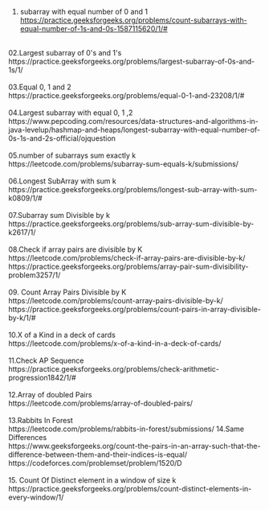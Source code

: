 01. subarray with equal number of 0 and 1	</br>
    https://practice.geeksforgeeks.org/problems/count-subarrays-with-equal-number-of-1s-and-0s-1587115620/1/#</br>
</br>
02.Largest subarray of 0's and 1's </br>
    https://practice.geeksforgeeks.org/problems/largest-subarray-of-0s-and-1s/1/</br>
</br>
03.Equal 0, 1 and 2</br>
    https://practice.geeksforgeeks.org/problems/equal-0-1-and-23208/1/#</br>
</br>
04.Largest subarray with equal 0, 1 ,2 </br>
     https://www.pepcoding.com/resources/data-structures-and-algorithms-in-java-levelup/hashmap-and-heaps/longest-subarray-with-equal-number-of-0s-1s-and-2s-official/ojquestion</br>
     </br>
05.number of subarrays sum exactly k	</br>
    https://leetcode.com/problems/subarray-sum-equals-k/submissions/</br>
    </br>
06.Longest SubArray with sum k </br>
https://practice.geeksforgeeks.org/problems/longest-sub-array-with-sum-k0809/1/#</br>
</br>
07.Subarray sum Divisible by k</br>
    https://practice.geeksforgeeks.org/problems/sub-array-sum-divisible-by-k2617/1/</br>
</br>
08.Check if array pairs are divisible by K</br>
https://leetcode.com/problems/check-if-array-pairs-are-divisible-by-k/</br>
https://practice.geeksforgeeks.org/problems/array-pair-sum-divisibility-problem3257/1/</br>
</br>
09. Count Array Pairs Divisible by K </br>
 https://leetcode.com/problems/count-array-pairs-divisible-by-k/</br>
 https://practice.geeksforgeeks.org/problems/count-pairs-in-array-divisible-by-k/1/#</br>
 </br>
10.X of a Kind in a deck of cards</br>
https://leetcode.com/problems/x-of-a-kind-in-a-deck-of-cards/</br>
</br>
11.Check AP Sequence </br>
https://practice.geeksforgeeks.org/problems/check-arithmetic-progression1842/1/#</br>
</br>
12.Array of doubled Pairs</br>
https://leetcode.com/problems/array-of-doubled-pairs/</br>
</br>
13.Rabbits In Forest </br>
https://leetcode.com/problems/rabbits-in-forest/submissions/
14.Same Differences</br>
https://www.geeksforgeeks.org/count-the-pairs-in-an-array-such-that-the-difference-between-them-and-their-indices-is-equal/</br>
https://codeforces.com/problemset/problem/1520/D</br>
</br>
15. Count Of Distinct element in a window of size k</br>
https://practice.geeksforgeeks.org/problems/count-distinct-elements-in-every-window/1/</br>
</br>



